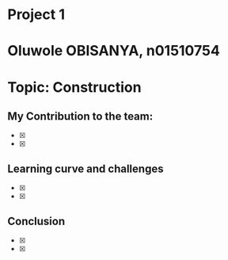 # Project 1
# Oluwole OBISANYA, n01510754
# Topic: Construction

## My Contribution to the team:
- [X] 
- [X] 


## Learning curve and challenges
- [X] 
- [X] 

## Conclusion
- [X] 
- [X] 